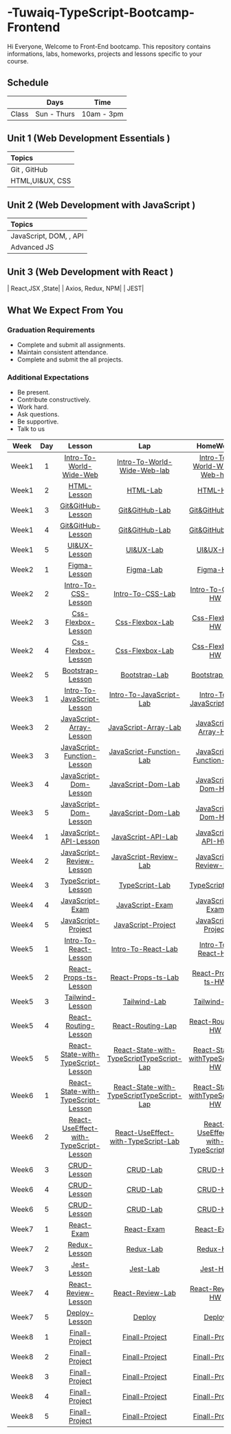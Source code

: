 # -Tuwaiq-TypeScript-Bootcamp-Frontend

Hi Everyone, Welcome to Front-End bootcamp. This repository contains informations, labs, homeworks, projects and lessons specific to your course.

## Schedule
|  | Days | Time |
| --- | ------------- | ------------- |
| Class | Sun - Thurs  | 10am - 3pm  |



## Unit 1 \(Web Development Essentials \)

| Topics |
| :--- |
| Git , GitHub|
| HTML,UI&UX, CSS |





## Unit 2 \(Web Development with JavaScript \)

| Topics |
| :--- |
| JavaScript, DOM, , API |
| Advanced JS|TypeScript



## Unit 3 \(Web Development with React \)

|  React,JSX ,State|
| Axios, Redux, NPM|
| JEST|

## What We Expect From You
### Graduation Requirements
* Complete and submit all assignments.
* Maintain consistent attendance.
* Complete and submit the all projects.
### Additional Expectations
* Be present.
* Contribute constructively.
* Work hard.
* Ask questions.
* Be supportive.
* Talk to us

| Week | Day | Lesson | Lap | HomeWork |
|:----:|:---:|:------:|:---:|:--------:|
| Week1| 1   |[Intro-To-World-Wide-Web](https://github.com/Tuwaiq-Academy-Training/Intro-To-World-Wide-Web/blob/main/README.md)|[Intro-To-World-Wide-Web-lab](https://github.com/Tuwaiq-Academy-Training/Intro-To-World-Wide-Web-lab/blob/main/README.md)|[Intro-To-World-Wide-Web-hw](https://github.com/Tuwaiq-Academy-Training/Intro-To-World-Wide-Web/blob/main/README.md)
| Week1| 2  |[HTML-Lesson](https://github.com/Tuwaiq-Academy-Training/HTML-Lesson/blob/main/README.md)|[HTML-Lab]()|[HTML-HW]()
| Week1| 3  |[Git&GitHub-Lesson](https://github.com/owisqari/Git-GitHub-Lesson/blob/main/README.md)|[Git&GitHub-Lab]()|[Git&GitHub-HW]()
| Week1| 4  |[Git&GitHub-Lesson](https://github.com/owisqari/GitHub-Lesson/blob/main/README.md)|[Git&GitHub-Lab]()|[Git&GitHub-HW]()
| Week1| 5  |[UI&UX-Lesson](https://github.com/owisqari/UX-UI/blob/main/README.md)|[UI&UX-Lab]()|[UI&UX-HW]()
| Week2| 1  |[Figma-Lesson](https://github.com/Tuwaiq-Academy-Training/Figma-Lesson/blob/main/README.md)|[Figma-Lab]()|[Figma-HW]()
| Week2| 2  |[Intro-To-CSS-Lesson](https://github.com/Tuwaiq-Academy-Training/CSS-Lesson/blob/main/README.md)|[Intro-To-CSS-Lab]()|[Intro-To-CSS-HW](https://github.com/Tuwaiq-Academy-Training/HTML-CSS-HW)
| Week2| 3  |[Css-Flexbox-Lesson](https://github.com/owisqari/CSS-FlexBox/blob/main/README.md)|[Css-Flexbox-Lab]()|[Css-Flexbox-HW]()
| Week2| 4  |[Css-Flexbox-Lesson](https://github.com/owisqari/CSS-Grid/blob/main/README.md)|[Css-Flexbox-Lab]()|[Css-Flexbox-HW]()
| Week2| 5  |[Bootstrap-Lesson](https://github.com/Tuwaiq-Academy-Training/Bootstrab-Lesson/blob/main/README.md)|[Bootstrap-Lab]()|[Bootstrap-HW]()
| Week3| 1  |[Intro-To-JavaScript-Lesson](https://github.com/Tuwaiq-Academy-Training/Intro-To-JavaScript-Lesson)|[Intro-To-JavaScript-Lab]()|[Intro-To-JavaScript-HW]()
| Week3| 2  |[JavaScript-Array-Lesson](https://github.com/Tuwaiq-Academy-Training/JavaScript-Array-Lesson/blob/main/README.md)|[JavaScript-Array-Lab]()|[JavaScript-Array-HW]()
| Week3| 3  |[JavaScript-Function-Lesson](https://github.com/Tuwaiq-Academy-Training/Function-Lesson/blob/main/README.md)|[JavaScript-Function-Lab]()|[JavaScript-Function-HW]()
| Week3| 4  |[JavaScript-Dom-Lesson](https://github.com/Tuwaiq-Academy-Training/Dom-Lesson/blob/main/README.md)|[JavaScript-Dom-Lab]()|[JavaScript-Dom-HW]()
| Week3| 5  |[JavaScript-Dom-Lesson]()|[JavaScript-Dom-Lab]()|[JavaScript-Dom-HW]()
| Week4| 1  |[JavaScript-API-Lesson](https://github.com/Tuwaiq-Academy-Training/JavaScript-API-Lesson/blob/main/README.md)|[JavaScript-API-Lab]()|[JavaScript-API-HW]()
| Week4| 2  |[JavaScript-Review-Lesson]()|[JavaScript-Review-Lab]()|[JavaScript-Review-HW]()
| Week4| 3  |[TypeScript-Lesson](https://github.com/Tuwaiq-Academy-Training/TypeScript-Lesson/blob/main/README.md)|[TypeScript-Lab]()|[TypeScript-HW]()
| Week4| 4  |[JavaScript-Exam]()|[JavaScript-Exam]()|[JavaScript-Exam]()
| Week4| 5  |[JavaScript-Project]()|[JavaScript-Project]()|[JavaScript-Project]()
| Week5| 1  |[Intro-To-React-Lesson](https://github.com/Tuwaiq-Academy-Training/React-Fundamentals-Lesson-ts/blob/main/README.md)|[Intro-To-React-Lab]()|[Intro-To-React-HW]()
| Week5| 2  |[React-Props-ts-Lesson](https://github.com/Tuwaiq-Academy-Training/Props-ts-Lesson)|[React-Props-ts-Lab](https://github.com/Tuwaiq-Academy-Training/React-Props-ts-Lab/blob/main/README.md)|[React-Props-ts-HW]()
| Week5| 3  |[Tailwind-Lesson](https://github.com/owisqari/Tailwind-Lesson/blob/main/README.md)|[Tailwind-Lab]()|[Tailwind-HW]()
| Week5| 4  |[React-Routing-Lesson]()|[React-Routing-Lap]()|[React-Routing-HW]()
| Week5| 5  |[React-State-with-TypeScript-Lesson]()|[React-State-with-TypeScriptTypeScript-Lap]()|[React-State-withTypeScript-HW]()
| Week6| 1  |[React-State-with-TypeScript-Lesson]()|[React-State-with-TypeScriptTypeScript-Lap]()|[React-State-withTypeScript-HW]()
| Week6| 2  |[React-UseEffect-with-TypeScript-Lesson]()|[React-UseEffect-with-TypeScript-Lab]()|[React-UseEffect-with-TypeScript-HW]()
| Week6| 3  |[CRUD-Lesson]()|[CRUD-Lab]()|[CRUD-HW]()
| Week6| 4  |[CRUD-Lesson]()|[CRUD-Lab]()|[CRUD-HW]()
| Week6| 5  |[CRUD-Lesson]()|[CRUD-Lab]()|[CRUD-HW]()
| Week7| 1  |[React-Exam]()|[React-Exam]()|[React-Exam]()
| Week7| 2  |[Redux-Lesson]()|[Redux-Lab]()|[Redux-HW]()
| Week7| 3  |[Jest-Lesson]()|[Jest-Lab]()|[Jest-HW]()
| Week7| 4  |[React-Review-Lesson]()|[React-Review-Lab]()|[React-Review-HW]()
| Week7| 5  |[Deploy-Lesson]()|[Deploy]()|[Deploy]()
| Week8| 1  |[Finall-Project]()|[Finall-Project]()|[Finall-Project]()
| Week8| 2  |[Finall-Project]()|[Finall-Project]()|[Finall-Project]()
| Week8| 3  |[Finall-Project]()|[Finall-Project]()|[Finall-Project]()
| Week8| 4  |[Finall-Project]()|[Finall-Project]()|[Finall-Project]()
| Week8| 5  |[Finall-Project]()|[Finall-Project]()|[Finall-Project]()



